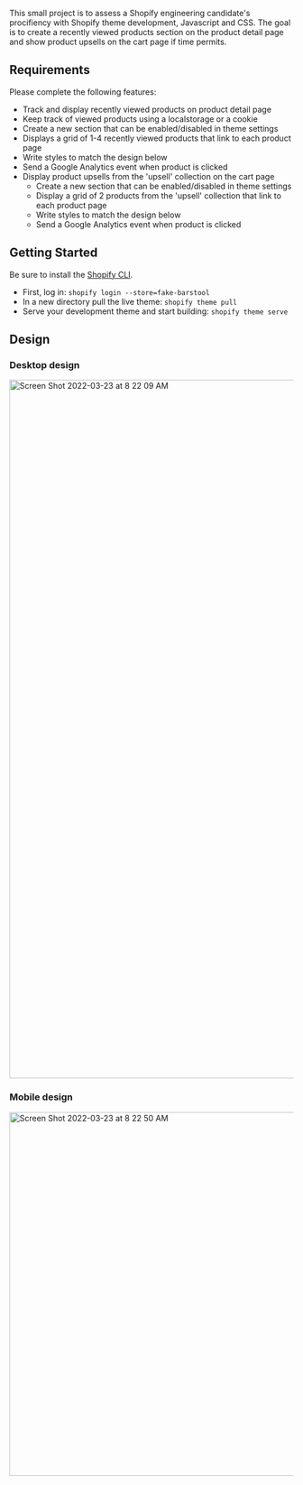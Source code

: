 This small project is to assess a Shopify engineering candidate's procifiency with Shopify theme development, Javascript and CSS. The goal is to create a recently viewed products section on the product detail page and show product upsells on the cart page if time permits.

## Requirements

Please complete the following features:

 - Track and display recently viewed products on product detail page
  - Keep track of viewed products using a localstorage or a cookie
  - Create a new section that can be enabled/disabled in theme settings
  - Displays a grid of 1-4 recently viewed products that link to each product page
  - Write styles to match the design below
  - Send a Google Analytics event when product is clicked
- Display product upsells from the 'upsell' collection on the cart page
  - Create a new section that can be enabled/disabled in theme settings
  - Display a grid of 2 products from the 'upsell' collection that link to each product page
  - Write styles to match the design below
  - Send a Google Analytics event when product is clicked
  
## Getting Started

Be sure to install the [Shopify CLI](https://shopify.dev/themes/tools/cli).

* First, log in: `shopify login --store=fake-barstool`
* In a new directory pull the live theme: `shopify theme pull`
* Serve your development theme and start building: `shopify theme serve`

## Design

### Desktop design
<img width="1239" alt="Screen Shot 2022-03-23 at 8 22 09 AM" src="https://user-images.githubusercontent.com/9220514/159698452-220aa9ed-f4c3-4057-8f05-a43a90e13be2.png">


### Mobile design
<img width="645" alt="Screen Shot 2022-03-23 at 8 22 50 AM" src="https://user-images.githubusercontent.com/9220514/159698483-ffeb0800-368b-4439-89de-4f0bbfa5db79.png">
